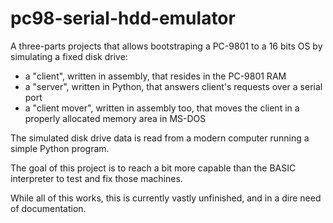 # pc98-serial-hdd-emulator

A three-parts projects that allows bootstraping a PC-9801 to a 16 bits OS by simulating a fixed disk drive:

- a "client", written in assembly, that resides in the PC-9801 RAM
- a "server", written in Python, that answers client's requests over a serial port
- a "client mover", written in assembly too, that moves the client in a properly allocated memory area in MS-DOS

The simulated disk drive data is read from a modern computer running a simple Python program.

The goal of this project is to reach a bit more capable than the BASIC interpreter to test and fix those machines.

While all of this works, this is currently vastly unfinished, and in a dire need of documentation.
